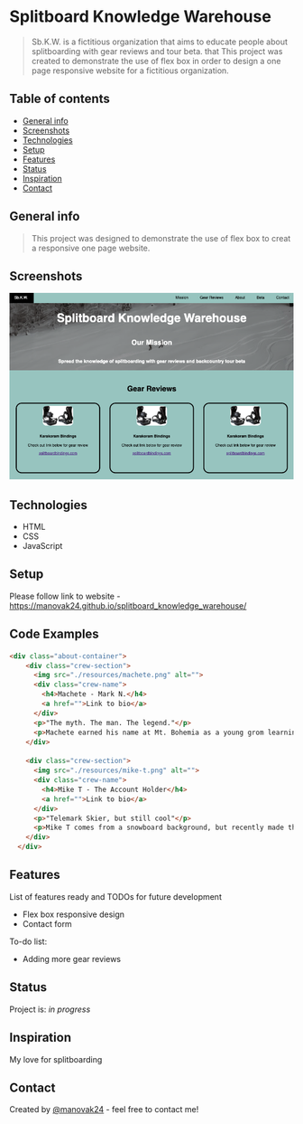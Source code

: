 # Splitboard Knowledge Warehouse
> Sb.K.W. is a fictitious organization that aims to educate people about splitboarding with gear reviews and tour beta.  that This project was created to demonstrate the use of flex box in order to design a one page responsive website for a fictitious organization.

## Table of contents
* [General info](#general-info)
* [Screenshots](#screenshots)
* [Technologies](#technologies)
* [Setup](#setup)
* [Features](#features)
* [Status](#status)
* [Inspiration](#inspiration)
* [Contact](#contact)

## General info
>This project was designed to demonstrate the use of flex box to creat a responsive one page website.

## Screenshots
![Example screenshot](./resources/screenshot.png)

## Technologies
* HTML
* CSS
* JavaScript

## Setup
Please follow link to website - https://manovak24.github.io/splitboard_knowledge_warehouse/

## Code Examples
```html
<div class="about-container">
    <div class="crew-section">
      <img src="./resources/machete.png" alt="">
      <div class="crew-name">
        <h4>Machete - Mark N.</h4>
        <a href="">Link to bio</a>
      </div>
      <p>"The myth. The man. The legend."</p>
      <p>Machete earned his name at Mt. Bohemia as a young grom learning how to survive the rugged backcountry terrain.</p>
    </div>

    <div class="crew-section">
      <img src="./resources/mike-t.png" alt="">
      <div class="crew-name">
        <h4>Mike T - The Account Holder</h4>
        <a href="">Link to bio</a>
      </div> 
      <p>"Telemark Skier, but still cool"</p>
      <p>Mike T comes from a snowboard background, but recently made the switch to Telemark Skiing with hopes of becoming cool.</p>
    </div>
  </div>
```  

## Features
List of features ready and TODOs for future development
* Flex box responsive design
* Contact form

To-do list:
* Adding more gear reviews

## Status
Project is: _in progress_

## Inspiration
My love for splitboarding

## Contact
Created by [@manovak24](https://github.com/manovak24) - feel free to contact me!